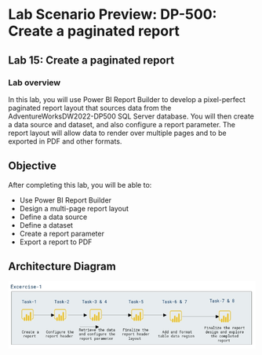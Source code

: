 # Lab Scenario Preview: DP-500: Create a paginated report

## Lab 15: Create a paginated report

### Lab overview

In this lab, you will use Power BI Report Builder to develop a pixel-perfect paginated report layout that sources data from the AdventureWorksDW2022-DP500 SQL Server database. You will then create a data source and dataset, and also configure a report parameter. The report layout will allow data to render over multiple pages and to be exported in PDF and other formats.

## Objective
  
After completing this lab, you will be able to:

- Use Power BI Report Builder
- Design a multi-page report layout
- Define a data source
- Define a dataset
- Create a report parameter
- Export a report to PDF

## Architecture Diagram

 ![](media/lab15-archy.png)
